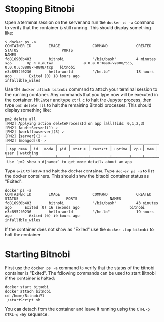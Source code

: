 
# Stopping Bitnobi
Open a terminal session on the server and run the `docker ps -a` command to verify that the container is still running. This should display something like:
```
$ docker ps -a
CONTAINER ID        IMAGE               COMMAND             CREATED             STATUS                    PORTS                                            NAMES
fd816960b403        bitnobi             "/bin/bash"         4 minutes ago       Up 4 minutes              0.0.0.0:8000->8000/tcp, 0.0.0.0:8888->8888/tcp   bitnobi
e3c8952f0236        hello-world         "/hello"            18 hours ago        Exited (0) 18 hours ago                                                    infallible_wiles
```
Use the `docker attach bitnobi` command to attach your terminal session to the running container. Any commands that you type now will be executed in the container.
Hit `Enter` and type `ctrl c` to halt the Jupyter process, then type `pm2 delete all` to halt the remaining Bitnobi processes.
This should display something like:
```
pm2 delete all
[PM2] Applying action deleteProcessId on app [all](ids: 0,1,2,3)
[PM2] [auditServer](1) ✓
[PM2] [workflowserver](3) ✓
[PM2] [server](2) ✓
[PM2] [mongod](0) ✓
┌──────────┬────┬──────┬─────┬────────┬─────────┬────────┬─────┬─────┬──────┬──────────┐
│ App name │ id │ mode │ pid │ status │ restart │ uptime │ cpu │ mem │ user │ watching │
└──────────┴────┴──────┴─────┴────────┴─────────┴────────┴─────┴─────┴──────┴──────────┘
 Use `pm2 show <id|name>` to get more details about an app
```
Type `exit` to leave and halt the docker container.
Type `docker ps -a` to list the docker containers. This should show the bitnobi container status as "Exited":
```
docker ps -a
CONTAINER ID        IMAGE               COMMAND             CREATED             STATUS                      PORTS               NAMES
fd816960b403        bitnobi             "/bin/bash"         43 minutes ago      Exited (0) 16 seconds ago                       bitnobi
e3c8952f0236        hello-world         "/hello"            19 hours ago        Exited (0) 19 hours ago                         infallible_wiles
```
If the container does not show as "Exited" use the `docker stop bitnobi` to halt the container.

# Starting Bitnobi
First use the `docker ps -a` command to verify that the status of the bitnobi container is "Exited".
The following commands can be used to start Bitnobi if the container is halted:
```
docker start bitnobi  
docker attach bitnobi  
cd /home/BitnobiV1
./startScript.sh
```
You can detach from the container and leave it running using the `CTRL-p CTRL-q` key sequence.

